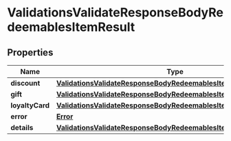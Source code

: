 

# ValidationsValidateResponseBodyRedeemablesItemResult


## Properties

| Name | Type | Description | Notes |
|------------ | ------------- | ------------- | -------------|
|**discount** | [**ValidationsValidateResponseBodyRedeemablesItemResultDiscount**](ValidationsValidateResponseBodyRedeemablesItemResultDiscount.md) |  |  [optional] |
|**gift** | [**ValidationsValidateResponseBodyRedeemablesItemResultGift**](ValidationsValidateResponseBodyRedeemablesItemResultGift.md) |  |  [optional] |
|**loyaltyCard** | [**ValidationsValidateResponseBodyRedeemablesItemResultLoyaltyCard**](ValidationsValidateResponseBodyRedeemablesItemResultLoyaltyCard.md) |  |  [optional] |
|**error** | [**Error**](Error.md) |  |  [optional] |
|**details** | [**ValidationsValidateResponseBodyRedeemablesItemResultDetails**](ValidationsValidateResponseBodyRedeemablesItemResultDetails.md) |  |  [optional] |



